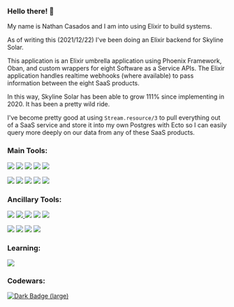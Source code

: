 ### Hello there! 👋

My name is Nathan Casados and I am into using Elixir to build systems.

As of writing this (2021/12/22) I've been doing an Elixir backend for Skyline Solar.

This application is an Elixir umbrella application using Phoenix Framework, Oban, and custom wrappers for eight Software as a Service APIs. The Elixir application handles realtime webhooks (where available) to pass information between the eight SaaS products.

In this way, Skyline Solar has been able to grow 111% since implementing in 2020. It has been a pretty wild ride.

I've become pretty good at using `Stream.resource/3` to pull everything out of a SaaS service and store it into my own Postgres with Ecto so I can easily query more deeply on our data from any of these SaaS products.

### Main Tools:

<a id="phoenix_framework_link" href="https://www.phoenixframework.org/"><img id="phoenix_framework" src="https://img.shields.io/badge/phoenix_framework-E95122?style=for-the-badge&logo=phoenix_framework&logoColor=white"></a> <a id="elixir_link" href="https://elixir-lang.org/"><img id="elixir" src="https://img.shields.io/badge/Elixir-4B275F?style=for-the-badge&logo=elixir&logoColor=white"></a> <a id="tailwind_link" href="https://tailwindcss.com/"><img id="tailwindcss" src="https://img.shields.io/badge/Tailwind_CSS-38B2AC?style=for-the-badge&logo=tailwind-css&logoColor=white"></a> <a id="alpinejs_link" href="https://alpinejs.dev/"><img id="alpinejs" src="https://img.shields.io/badge/AlpineJS-8BC0D0?style=for-the-badge&logo=alpine.js&logoColor=black"></a> <a id="liveview_link" href="https://github.com/phoenixframework/phoenix_live_view"><img id="liveview" src="https://img.shields.io/badge/liveview-E95122?style=for-the-badge&logo=liveview&logoColor=white"></a>

<a id="postgres_link" href="https://www.postgresql.org/"><img id="postgresql" src="https://img.shields.io/badge/PostgreSQL-316192?style=for-the-badge&logo=postgresql&logoColor=white"></a> <a id="visual_studio_code_link" href="https://code.visualstudio.com/"><img id="visual_studio_code" src="https://img.shields.io/badge/Visual_Studio_Code-0078D4?style=for-the-badge&logo=visual%20studio%20code&logoColor=white"></a> <a id="docker_link" href="https://www.docker.com/"><img id="docker" src="https://img.shields.io/badge/Docker-2CA5E0?style=for-the-badge&logo=docker&logoColor=white"></a> <a id="ubuntu_link" href="https://ubuntu.com/"><img id="ubuntu" src="https://img.shields.io/badge/Ubuntu-E95420?style=for-the-badge&logo=ubuntu&logoColor=white"></a> <a id="oban_link" href="https://github.com/sorentwo/oban"><img id="oban" src="https://img.shields.io/badge/oban-186328?style=for-the-badge&logo=oban&logoColor=white"></a>

### Ancillary Tools:

<a id="gimp_link" href="https://www.gimp.org/"><img id="gimp" src="https://img.shields.io/badge/gimp-5C5543?style=for-the-badge&logo=gimp&logoColor=white"></a> <a id="python_link" href="https://www.python.org/"><img id="python" src="https://img.shields.io/badge/Python-3776AB?style=for-the-badge&logo=python&logoColor=white"> <a id="npm_link" href="https://www.npmjs.com/"><img id="npm" src="https://img.shields.io/badge/npm-CB3837?style=for-the-badge&logo=npm&logoColor=white"></a> <a id="node_link" href="https://nodejs.org/en/"><img id="node.js" src="https://img.shields.io/badge/Node.js-339933?style=for-the-badge&logo=nodedotjs&logoColor=white"></a> <a id="shell_link" href="https://ss64.com/"><img id="shell_script" src="https://img.shields.io/badge/Shell_Script-121011?style=for-the-badge&logo=gnu-bash&logoColor=white"></a>

<a id="typescript_link" href="https://www.typescriptlang.org/"><img id="typescript" src="https://img.shields.io/badge/TypeScript-007ACC?style=for-the-badge&logo=typescript&logoColor=white"></a> <a id="markdown_link" href="https://www.markdownguide.org/cheat-sheet/"><img id="markdown" src="https://img.shields.io/badge/Markdown-000000?style=for-the-badge&logo=markdown&logoColor=white"></a> <a id="windows_link" href="https://www.microsoft.com/en-us/windows?r=1"><img id="windows" src="https://img.shields.io/badge/Windows-0078D6?style=for-the-badge&logo=windows&logoColor=white"></a> <a id="postman_link" href="https://www.postman.com/"><img id="postman" src="https://img.shields.io/badge/Postman-FF6C37?style=for-the-badge&logo=Postman&logoColor=white"></a>

### Learning:

<a id="twilio_link" href="https://www.twilio.com/"><img id="twilio" src="https://img.shields.io/badge/Twilio-F22F46?style=for-the-badge&logo=Twilio&logoColor=white"></a>

### Codewars:

<a href="https://www.codewars.com/users/marth141"><img alt="Dark Badge (large)" class="hidden dark:block" src="https://www.codewars.com/users/marth141/badges/small"></a>
